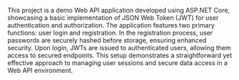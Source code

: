 This project is a demo Web API application developed using ASP.NET Core, showcasing a basic implementation of JSON Web Token (JWT) for user authentication and authorization. The application features two primary functions: user login and registration. In the registration process, user passwords are securely hashed before storage, ensuring enhanced security. Upon login, JWTs are issued to authenticated users, allowing them access to secured endpoints. This setup demonstrates a straightforward yet effective approach to managing user sessions and secure data access in a Web API environment.
